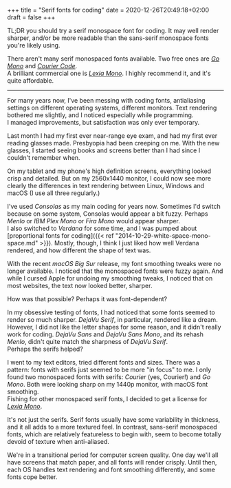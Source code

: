 +++
title = "Serif fonts for coding"
date = 2020-12-26T20:49:18+02:00
draft = false
+++

TL;DR you should try a serif monospace font for coding. It may well render
sharper, and/or be more readable than the sans-serif monospace fonts
you're likely using.

There aren't many serif monospaced fonts available. Two free ones are
[*Go Mono*](https://blog.golang.org/go-fonts) and
[*Courier Code*](https://fontlibrary.org/en/font/courier-code).\
A brilliant commercial one is
[*Lexia Mono*](https://www.daltonmaag.com/library/lexia-mono). I highly
recommend it, and it's quite affordable.

---

For many years now, I've been messing with coding fonts, antialiasing settings
on different operating systems, different monitors. Text rendering bothered me
slightly, and I noticed especially while programming. \
I managed improvements, but satisfaction was only ever temporary.

Last month I had my first ever near-range eye exam, and had my first ever
reading glasses made. Presbyopia had been creeping on me.
With the new glasses, I started seeing books and screens better than I had
since I couldn't remember when.

On my tablet and my phone's high definition screens, everything looked crisp
and detailed. But on my 2560x1440 monitor, I could now see more clearly
the differences in text rendering between Linux, Windows and macOS
(I use all three regularly.)

I've used *Consolas* as my main coding for years now. Sometimes I'd switch
because on some system, Consolas would appear a bit fuzzy. Perhaps *Menlo* or
*IBM Plex Mono* or *Fira Mono* would appear sharper. \
I also switched to *Verdana* for some time, and I was pumped about
[proportional fonts for coding]({{< ref "2014-10-29-white-space-mono-space.md" >}}).
Mostly, though, I think I just liked how well Verdana rendered,
and how different the shape of text was.

With the recent *macOS Big Sur* release, my font smoothing tweaks were
no longer available. I noticed that the monospaced fonts were fuzzy again.
And while I cursed Apple for undoing my smoothing tweaks, I noticed
that on most websites, the text now looked better, sharper.

How was that possible? Perhaps it was font-dependent?

In my obsessive testing of fonts, I had noticed that some fonts seemed
to render so much sharper. *DejaVu Serif*, in particular, rendered like a dream.
However, I did not like the letter shapes for some reason, and it didn't really
work for coding. *DejaVu Sans* and *DejaVu Sans Mono*, and its rehash *Menlo*,
didn't quite match the sharpness of *DejaVu Serif*. \
Perhaps the serifs helped?

I went to my text editors, tried different fonts and sizes. There was a pattern:
fonts with serifs just seemed to be more "in focus" to me.
I only found two monospaced fonts with serifs: *Courier* (yes, Courier!)
and *Go Mono*. Both were looking sharp on my 1440p monitor, with macOS
font smoothing. \
Fishing for other monospaced serif fonts, I decided to get a license for
[*Lexia Mono*](https://www.daltonmaag.com/library/lexia-mono).

It's not just the serifs. Serif fonts usually have some variability in thickness,
and it all adds to a more textured feel. In contrast, sans-serif monospaced
fonts, which are relatively featureless to begin with, seem to
become totally devoid of texture when anti-aliased.

We're in a transitional period for computer screen quality.
One day we'll all have screens that match paper, and all fonts will render
crisply. Until then, each OS handles text rendering and font smoothing differently,
and some fonts cope better.
